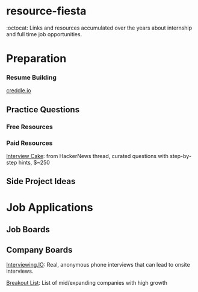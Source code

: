 # resource-fiesta
:octocat: Links and resources accumulated over the years about internship and full time job opportunities. 


# Preparation

### Resume Building
[creddle.io](http://creddle.io/)


## Practice Questions
### Free Resources

### Paid Resources
[Interview Cake](https://www.interviewcake.com/): from HackerNews thread, curated questions with step-by-step hints, $~250


## Side Project Ideas


# Job Applications

## Job Boards

## Company Boards
[Interviewing.IO](https://interviewing.io/): Real, anonymous phone interviews that can lead to onsite interviews.

[Breakout List](https://breakoutlist.com/): List of mid/expanding companies with high growth
